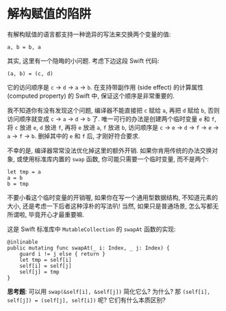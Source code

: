 # 解构赋值的陷阱

有解构赋值的语言都支持一种诡异的写法来交换两个变量的值:

    a, b = b, a

其实, 这里有一个隐晦的小问题. 考虑下边这段 Swift 代码:

    (a, b) = (c, d)

它的访问顺序是 `c` → `d` → `a` → `b`. 在支持带副作用 (side effect) 的计算属性 (computed property) 的 Swift 中, 保证这个顺序是非常重要的.

我不知道你有没有发现这个问题, 编译器不能直接把 `c` 赋给 `a`, 再把 `d` 赋给 `b`, 否则访问顺序就变成 `c` → `a` → `d` → `b` 了. 唯一可行的办法是创建两个临时变量 `e` 和 `f`, 将 `c` 放进 `e`, `d` 放进 `f`, 再将 `e` 放进 `a`, `f` 放进 `b`, 访问顺序是 `c` → `e` → `d` → `f` → `e` → `a` → `f` → `b`. 删掉其中的 `e` 和 `f` 后, 才刚好符合要求.

不幸的是, 编译器常常没法优化掉这里的额外开销. 如果你肯用传统的办法交换对象, 或使用标准库内置的 `swap` 函数, 你可能只需要一个临时变量, 而不是两个:

    let tmp = a
    a = b
    b = tmp

不要小看这个临时变量的开销喔, 如果你在写一个通用型数据结构, 不知道元素的大小, 还是考虑一下后者这种淳朴的写法叭! 当然, 如果只是普通场景, 怎么写都无所谓啦, 毕竟开心才最重要嘛.

这是 Swift 标准库中 `MutableCollection` 的 `swapAt` 函数的实现:

    @inlinable
    public mutating func swapAt(_ i: Index, _ j: Index) {
        guard i != j else { return }
        let tmp = self[i]
        self[i] = self[j]
        self[j] = tmp
    }

**思考题**: 可以用 `swap(&self[i], &self[j])` 简化它么? 为什么? 那 `(self[i], self[j]) = (self[j], self[i])` 呢? 它们有什么本质区别?